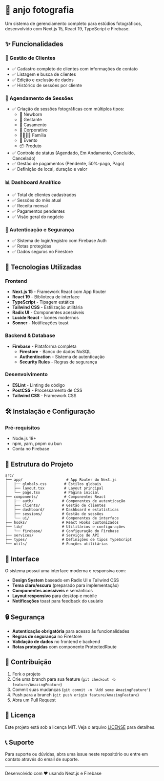 # 📸 anjo fotografia

Um sistema de gerenciamento completo para estúdios fotográficos, desenvolvido com Next.js 15, React 19, TypeScript e Firebase.

## ✨ Funcionalidades

### 👥 Gestão de Clientes
- ✅ Cadastro completo de clientes com informações de contato
- ✅ Listagem e busca de clientes
- ✅ Edição e exclusão de dados
- ✅ Histórico de sessões por cliente

### 📅 Agendamento de Sessões
- ✅ Criação de sessões fotográficas com múltiplos tipos:
  - 👶 Newborn
  - 🤱 Gestante
  - 💒 Casamento
  - 💼 Corporativo
  - 👨‍👩‍👧‍👦 Família
  - 🎉 Evento
  - 📦 Produto
- ✅ Controle de status (Agendado, Em Andamento, Concluído, Cancelado)
- ✅ Gestão de pagamentos (Pendente, 50%-pago, Pago)
- ✅ Definição de local, duração e valor

### 📊 Dashboard Analítico
- ✅ Total de clientes cadastrados
- ✅ Sessões do mês atual
- ✅ Receita mensal
- ✅ Pagamentos pendentes
- ✅ Visão geral do negócio

### 🔐 Autenticação e Segurança
- ✅ Sistema de login/registro com Firebase Auth
- ✅ Rotas protegidas
- ✅ Dados seguros no Firestore

## 🚀 Tecnologias Utilizadas

### Frontend
- **Next.js 15** - Framework React com App Router
- **React 19** - Biblioteca de interface
- **TypeScript** - Tipagem estática
- **Tailwind CSS** - Estilização utilitária
- **Radix UI** - Componentes acessíveis
- **Lucide React** - Ícones modernos
- **Sonner** - Notificações toast

### Backend & Database
- **Firebase** - Plataforma completa
  - **Firestore** - Banco de dados NoSQL
  - **Authentication** - Sistema de autenticação
  - **Security Rules** - Regras de segurança

### Desenvolvimento
- **ESLint** - Linting de código
- **PostCSS** - Processamento de CSS
- **Tailwind CSS** - Framework CSS

## 🛠️ Instalação e Configuração

### Pré-requisitos
- Node.js 18+ 
- npm, yarn, pnpm ou bun
- Conta no Firebase



## 📁 Estrutura do Projeto

```
src/
├── app/                    # App Router do Next.js
│   ├── globals.css        # Estilos globais
│   ├── layout.tsx         # Layout principal
│   └── page.tsx           # Página inicial
├── components/            # Componentes React
│   ├── auth/             # Componentes de autenticação
│   ├── clients/          # Gestão de clientes
│   ├── dashboard/        # Dashboard e estatísticas
│   ├── sessions/         # Gestão de sessões
│   └── ui/               # Componentes de interface
├── hooks/                # React Hooks customizados
├── lib/                  # Utilitários e configurações
│   └── firebase/         # Configuração do Firebase
├── services/             # Serviços de API
├── types/                # Definições de tipos TypeScript
└── utils/                # Funções utilitárias
```

## 🎨 Interface

O sistema possui uma interface moderna e responsiva com:

- **Design System** baseado em Radix UI e Tailwind CSS
- **Tema claro/escuro** (preparado para implementação)
- **Componentes acessíveis** e semânticos
- **Layout responsivo** para desktop e mobile
- **Notificações** toast para feedback do usuário

## 🔒 Segurança

- **Autenticação obrigatória** para acesso às funcionalidades
- **Regras de segurança** no Firestore
- **Validação de dados** no frontend e backend
- **Rotas protegidas** com componente ProtectedRoute


## 🤝 Contribuição

1. Fork o projeto
2. Crie uma branch para sua feature (`git checkout -b feature/AmazingFeature`)
3. Commit suas mudanças (`git commit -m 'Add some AmazingFeature'`)
4. Push para a branch (`git push origin feature/AmazingFeature`)
5. Abra um Pull Request

## 📄 Licença

Este projeto está sob a licença MIT. Veja o arquivo [LICENSE](LICENSE) para detalhes.

## 📞 Suporte

Para suporte ou dúvidas, abra uma issue neste repositório ou entre em contato através do email de suporte.

---

Desenvolvido com ❤️ usando Next.js e Firebase
